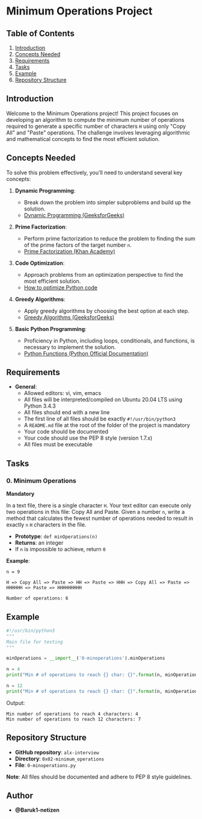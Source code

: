 # Minimum Operations Project

## Table of Contents
1. [Introduction](#introduction)
2. [Concepts Needed](#concepts-needed)
3. [Requirements](#requirements)
4. [Tasks](#tasks)
5. [Example](#example)
6. [Repository Structure](#repository-structure)

## Introduction
Welcome to the Minimum Operations project! This project focuses on developing an algorithm to compute the minimum number of operations required to generate a specific number of characters `H` using only "Copy All" and "Paste" operations. The challenge involves leveraging algorithmic and mathematical concepts to find the most efficient solution.

## Concepts Needed
To solve this problem effectively, you'll need to understand several key concepts:

1. **Dynamic Programming**:
   - Break down the problem into simpler subproblems and build up the solution.
   - [Dynamic Programming (GeeksforGeeks)](https://www.geeksforgeeks.org/dynamic-programming/)

2. **Prime Factorization**:
   - Perform prime factorization to reduce the problem to finding the sum of the prime factors of the target number `n`.
   - [Prime Factorization (Khan Academy)](https://www.khanacademy.org/math/algebra/x15a29d8c21d99093:polynomials/x15a29d8c21d99093:factoring-polynomials/v/prime-factorization)

3. **Code Optimization**:
   - Approach problems from an optimization perspective to find the most efficient solution.
   - [How to optimize Python code](https://realpython.com/python-performance/)

4. **Greedy Algorithms**:
   - Apply greedy algorithms by choosing the best option at each step.
   - [Greedy Algorithms (GeeksforGeeks)](https://www.geeksforgeeks.org/greedy-algorithms/)

5. **Basic Python Programming**:
   - Proficiency in Python, including loops, conditionals, and functions, is necessary to implement the solution.
   - [Python Functions (Python Official Documentation)](https://docs.python.org/3/tutorial/controlflow.html#defining-functions)

## Requirements
- **General**:
  - Allowed editors: vi, vim, emacs
  - All files will be interpreted/compiled on Ubuntu 20.04 LTS using Python 3.4.3
  - All files should end with a new line
  - The first line of all files should be exactly `#!/usr/bin/python3`
  - A `README.md` file at the root of the folder of the project is mandatory
  - Your code should be documented
  - Your code should use the PEP 8 style (version 1.7.x)
  - All files must be executable

## Tasks

### 0. Minimum Operations
**Mandatory**

In a text file, there is a single character `H`. Your text editor can execute only two operations in this file: Copy All and Paste. Given a number `n`, write a method that calculates the fewest number of operations needed to result in exactly `n` `H` characters in the file.

- **Prototype**: `def minOperations(n)`
- **Returns**: an integer
- If `n` is impossible to achieve, return `0`

**Example**:
```
n = 9

H => Copy All => Paste => HH => Paste => HHH => Copy All => Paste => HHHHHH => Paste => HHHHHHHHH

Number of operations: 6
```

## Example
```python
#!/usr/bin/python3
"""
Main file for testing
"""

minOperations = __import__('0-minoperations').minOperations

n = 4
print("Min # of operations to reach {} char: {}".format(n, minOperations(n)))

n = 12
print("Min # of operations to reach {} char: {}".format(n, minOperations(n)))
```

Output:
```
Min number of operations to reach 4 characters: 4
Min number of operations to reach 12 characters: 7
```

## Repository Structure
- **GitHub repository**: `alx-interview`
- **Directory**: `0x02-minimum_operations`
- **File**: `0-minoperations.py`

**Note**: All files should be documented and adhere to PEP 8 style guidelines.

## Author

- **@Baruk1-netizen**

